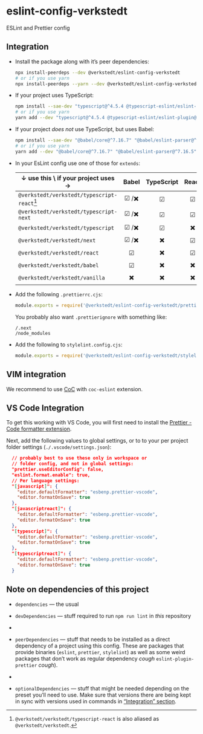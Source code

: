 # eslint-config-verkstedt

ESLint and Prettier config

## Integration

- Install the package along with it’s peer dependencies:

  ```sh
  npx install-peerdeps --dev @verkstedt/eslint-config-verkstedt
  # or if you use yarn
  npx install-peerdeps --yarn --dev @verkstedt/eslint-config-verkstedt
  ```

- If your project uses TypeScript:

  ```sh
  npm install --sae-dev "typescript@^4.5.4 @typescript-eslint/eslint-plugin@^5.10.0 @typescript-eslint/parser@^5.10.0"
  # or if you use yarn
  yarn add --dev "typescript@^4.5.4 @typescript-eslint/eslint-plugin@^5.10.0 @typescript-eslint/parser@^5.10.0"
  ```

- If your project _does not_ use TypeScript, but uses Babel:

  ```sh
  npm install --sae-dev "@babel/core@^7.16.7" "@babel/eslint-parser@^7.16.5"
  # or if you use yarn
  yarn add --dev "@babel/core@^7.16.7" "@babel/eslint-parser@^7.16.5"
  ```

- In your EsLint config use one of those for `extends`:

  ↓ use this \\ if your project uses →        | Babel | TypeScript | React | Next.js |
  --------------------------------------------|:-----:|:----------:|:-----:|:-------:|
  `@verkstedt/verkstedt/typescript-react`[^1] | ☑ /✖️  |     ☑      |  ☑    |   ✖️     |
  `@verkstedt/verkstedt/typescript-next`      | ☑ /✖️  |     ☑      |  ☑    |   ☑     |
  `@verkstedt/verkstedt/typescript`           | ☑ /✖️  |     ☑      |  ✖️    |   ✖️     |
  `@verkstedt/verkstedt/next`                 | ☑ /✖️  |     ✖️      |  ☑    |   ☑     |
  `@verkstedt/verkstedt/react`                |  ☑    |     ✖️      |  ☑    |   ✖️     |
  `@verkstedt/verkstedt/babel`                |  ☑    |     ✖️      |  ✖️    |   ✖️     |
  `@verkstedt/verkstedt/vanilla`              |  ✖️    |     ✖️      |  ✖️    |   ✖️     |

  [^1]: `@verkstedt/verkstedt/typescript-react` is also aliased as `@verkstedt/verkstedt`.

- Add the following `.prettierrc.cjs`:

  ```js
  module.exports = require('@verkstedt/eslint-config-verkstedt/prettier-config')
  ```

  You probably also want `.prettierignore` with something like:

  ```
  /.next
  /node_modules
  ```

- Add the following to `stylelint.config.cjs`:
  ```js
  module.exports = require('@verkstedt/eslint-config-verkstedt/stylelint-config')
  ```

## VIM integration

We recommend to use [CoC][vim-coc] with `coc-eslint` extension.

[vim-coc]: https://github.com/neoclide/coc.nvim

## VS Code Integration

To get this working with VS Code, you will first need to install the [Prettier - Code formatter extension](https://marketplace.visualstudio.com/items?itemName=esbenp.prettier-vscode).

Next, add the following values to global settings, or to to your per project folder settings (`./.vscode/settings.json`):

```json
  // probably best to use these only in workspace or
  // folder config, and not in global settings:
  "prettier.useEditorConfig": false,
  "eslint.format.enable": true,
  // Per language settings:
  "[javascript]": {
    "editor.defaultFormatter": "esbenp.prettier-vscode",
    "editor.formatOnSave": true
  },
  "[javascriptreact]": {
    "editor.defaultFormatter": "esbenp.prettier-vscode",
    "editor.formatOnSave": true
  },
  "[typescript]": {
    "editor.defaultFormatter": "esbenp.prettier-vscode",
    "editor.formatOnSave": true
  },
  "[typescriptreact]": {
    "editor.defaultFormatter": "esbenp.prettier-vscode",
    "editor.formatOnSave": true
  }
```

## Note on dependencies of this project

- `dependencies` — the usual

- `devDependencies` — stuff required to run `npm run lint` in _this_ repository
-
- `peerDependencies` — stuff that needs to be installed as a direct dependency of a project using this config. These are packages that provide binaries (`eslint`, `prettier`, `stylelint`) as well as some weird packages that don’t work as regular dependency _cough_ `eslint-plugin-prettier` _cough_).
-
- `optionalDependencies` — stuff that might be needed depending on the preset you’ll need to use. Make sure that versions there are being kept in sync with versions used in commands in [“Integration” section](#integration).
